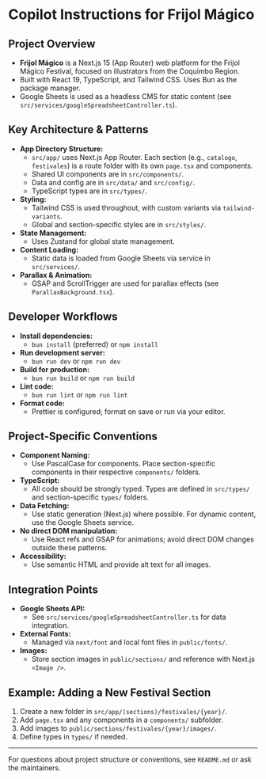 # Copilot Instructions for Frijol Mágico

## Project Overview

- **Frijol Mágico** is a Next.js 15 (App Router) web platform for the Frijol Mágico Festival, focused on illustrators from the Coquimbo Region.
- Built with React 19, TypeScript, and Tailwind CSS. Uses Bun as the package manager.
- Google Sheets is used as a headless CMS for static content (see `src/services/googleSpreadsheetController.ts`).

## Key Architecture & Patterns

- **App Directory Structure:**
  - `src/app/` uses Next.js App Router. Each section (e.g., `catalogo`, `festivales`) is a route folder with its own `page.tsx` and components.
  - Shared UI components are in `src/components/`.
  - Data and config are in `src/data/` and `src/config/`.
  - TypeScript types are in `src/types/`.
- **Styling:**
  - Tailwind CSS is used throughout, with custom variants via `tailwind-variants`.
  - Global and section-specific styles are in `src/styles/`.
- **State Management:**
  - Uses Zustand for global state management.
- **Content Loading:**
  - Static data is loaded from Google Sheets via service in `src/services/`.
- **Parallax & Animation:**
  - GSAP and ScrollTrigger are used for parallax effects (see `ParallaxBackground.tsx`).

## Developer Workflows

- **Install dependencies:**
  - `bun install` (preferred) or `npm install`
- **Run development server:**
  - `bun run dev` or `npm run dev`
- **Build for production:**
  - `bun run build` or `npm run build`
- **Lint code:**
  - `bun run lint` or `npm run lint`
- **Format code:**
  - Prettier is configured; format on save or run via your editor.

## Project-Specific Conventions

- **Component Naming:**
  - Use PascalCase for components. Place section-specific components in their respective `components/` folders.
- **TypeScript:**
  - All code should be strongly typed. Types are defined in `src/types/` and section-specific `types/` folders.
- **Data Fetching:**
  - Use static generation (Next.js) where possible. For dynamic content, use the Google Sheets service.
- **No direct DOM manipulation:**
  - Use React refs and GSAP for animations; avoid direct DOM changes outside these patterns.
- **Accessibility:**
  - Use semantic HTML and provide alt text for all images.

## Integration Points

- **Google Sheets API:**
  - See `src/services/googleSpreadsheetController.ts` for data integration.
- **External Fonts:**
  - Managed via `next/font` and local font files in `public/fonts/`.
- **Images:**
  - Store section images in `public/sections/` and reference with Next.js `<Image />`.

## Example: Adding a New Festival Section

1. Create a new folder in `src/app/(sections)/festivales/{year}/`.
2. Add `page.tsx` and any components in a `components/` subfolder.
3. Add images to `public/sections/festivales/{year}/images/`.
4. Define types in `types/` if needed.

---

For questions about project structure or conventions, see `README.md` or ask the maintainers.
